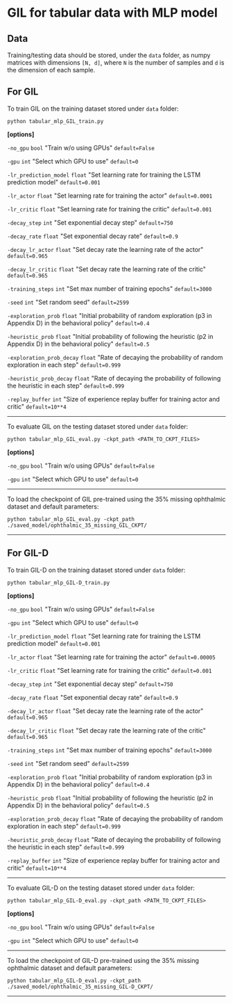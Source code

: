 # GIL for tabular data with MLP model


## Data

Training/testing data should be stored, under the `data` folder, as numpy matrices with dimensions `[N, d]`, where `N` is the number of samples and `d` is the dimension of each sample.


## For  GIL

To train GIL on the training dataset stored under `data` folder:

`python tabular_mlp_GIL_train.py`

**[options]**

`-no_gpu`	`bool`	"Train w/o using GPUs"	`default=False`

`-gpu` 	`int` 	"Select which GPU to use" 	`default=0`

`-lr_prediction_model`	`float`	"Set learning rate for training the LSTM prediction model"	`default=0.001`

`-lr_actor`	`float`	"Set learning rate for training the actor"	`default=0.0001`

`-lr_critic`	`float`	"Set learning rate for training the critic"	`default=0.001`

`-decay_step`	`int`	"Set exponential decay step"	`default=750`

`-decay_rate`	`float`	"Set exponential decay rate"	`default=0.9`

`-decay_lr_actor`	`float`	"Set decay rate the learning rate of the actor"	`default=0.965`

`-decay_lr_critic`	`float`	"Set decay rate the learning rate of the critic"	`default=0.965`

`-training_steps`	`int`	"Set max number of training epochs"	`default=3000`

`-seed`	`int`	"Set random seed"	`default=2599`

`-exploration_prob`	`float`	"Initial probability of random exploration (p3 in Appendix D) in the behavioral policy"	`default=0.4`

`-heuristic_prob`	`float`	"Initial probability of following the heuristic (p2 in Appendix D) in the behavioral policy"	`default=0.5`

`-exploration_prob_decay`	`float`	"Rate of decaying the probability of random exploration in each step"	`default=0.999`

`-heuristic_prob_decay`	`float`	"Rate of decaying the probability of following the heuristic in each step"	`default=0.999`

`-replay_buffer`	`int`	"Size of experience replay buffer for training actor and critic"	`default=10**4`

----------------------------------------------------------------------------------------------------------------

To evaluate GIL on the testing dataset stored under `data` folder:

`python tabular_mlp_GIL_eval.py -ckpt_path <PATH_TO_CKPT_FILES>`

**[options]**

`-no_gpu`	`bool`	"Train w/o using GPUs"	`default=False`

`-gpu` 	`int` 	"Select which GPU to use" 	`default=0`

----------------------------------------------------------------------------------------------------------------

To load the checkpoint of GIL pre-trained using the 35% missing ophthalmic dataset and default parameters:

`python tabular_mlp_GIL_eval.py -ckpt_path ./saved_model/ophthalmic_35_missing_GIL_CKPT/`

----------------------------------------------------------------------------------------------------------------


## For  GIL-D


To train GIL-D on the training dataset stored under `data` folder:

`python tabular_mlp_GIL-D_train.py`

**[options]**

`-no_gpu`	`bool`	"Train w/o using GPUs"	`default=False`

`-gpu` 	`int` 	"Select which GPU to use" 	`default=0`

`-lr_prediction_model`	`float`	"Set learning rate for training the LSTM prediction model"	`default=0.001`

`-lr_actor`	`float`	"Set learning rate for training the actor"	`default=0.00005`

`-lr_critic`	`float`	"Set learning rate for training the critic"	`default=0.001`

`-decay_step`	`int`	"Set exponential decay step"	`default=750`

`-decay_rate`	`float`	"Set exponential decay rate"	`default=0.9`

`-decay_lr_actor`	`float`	"Set decay rate the learning rate of the actor"	`default=0.965`

`-decay_lr_critic`	`float`	"Set decay rate the learning rate of the critic"	`default=0.965`

`-training_steps`	`int`	"Set max number of training epochs"	`default=3000`

`-seed`	`int`	"Set random seed"	`default=2599`

`-exploration_prob`	`float`	"Initial probability of random exploration (p3 in Appendix D) in the behavioral policy"	`default=0.4`

`-heuristic_prob`	`float`	"Initial probability of following the heuristic (p2 in Appendix D) in the behavioral policy"	`default=0.5`

`-exploration_prob_decay`	`float`	"Rate of decaying the probability of random exploration in each step"	`default=0.999`

`-heuristic_prob_decay`	`float`	"Rate of decaying the probability of following the heuristic in each step"	`default=0.999`

`-replay_buffer`	`int`	"Size of experience replay buffer for training actor and critic"	`default=10**4`

----------------------------------------------------------------------------------------------------------------

To evaluate GIL-D on the testing dataset stored under `data` folder:

`python tabular_mlp_GIL-D_eval.py -ckpt_path <PATH_TO_CKPT_FILES>`

**[options]**

`-no_gpu`	`bool`	"Train w/o using GPUs"	`default=False`

`-gpu` 	`int` 	"Select which GPU to use" 	`default=0`

----------------------------------------------------------------------------------------------------------------

To load the checkpoint of GIL-D pre-trained using the 35% missing ophthalmic dataset and default parameters:

`python tabular_mlp_GIL-D_eval.py -ckpt_path ./saved_model/ophthalmic_35_missing_GIL-D_CKPT/`

----------------------------------------------------------------------------------------------------------------

